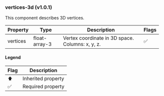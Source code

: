 ### vertices-3d (v1.0.1)
This component describes 3D vertices.

| Property | Type | Description | Flags |
|---|---|---|---|
| vertices | float-array-3 | Vertex coordinate in 3D space. Columns: x, y, z. | ✅ |


#### Legend

| Flag | Description |
| --- | --- |
| ⬆️ | Inherited property |
| ✅ | Required property |

